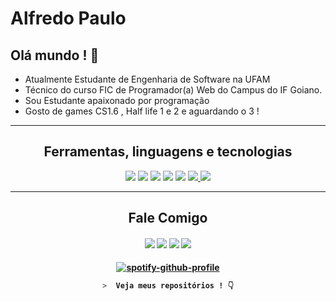 # Alfredo Paulo

## Olá mundo ! :metal:

-  Atualmente  Estudante de Engenharia  de Software na UFAM 
-  Técnico do curso FIC de Programador(a) Web do Campus do IF Goiano.
-  Sou Estudante apaixonado por programação 
-  Gosto de games CS1.6 , Half life 1 e 2 e aguardando o 3 ! 

---
<h2 align="center">Ferramentas, linguagens e tecnologias</h2>
<p align="center">
<img src="https://img.shields.io/badge/HTML5-E34F26?style=for-the-badge&logo=html5&logoColor=white" />
<img src="https://img.shields.io/badge/CSS3-1572B6?style=for-the-badge&logo=css3&logoColor=white" />
<img src="https://img.shields.io/badge/Javascript-323330?style=for-the-badge&logo=javascript&logoColor=F7DF1E" />
<img src="https://img.shields.io/badge/Python-FFD43B?style=for-the-badge&logo=python&logoColor=darkgreen">
<img src="https://img.shields.io/badge/Markdown-000000?style=for-the-badge&logo=markdown&logoColor=white">
<a href="https://ubuntu.com/download"> <img src="https://img.shields.io/badge/-Ubuntu-E95420?style=for-the-badge&logo=Ubuntu&logoColor=white"> </a> 
<img src="https://img.shields.io/badge/-Unity-000000?style=for-the-badge&logo=Unity&logoColor=white">
 
---
 
<h2 align="center">Fale Comigo</h2>
<h4 align="center">
 
 
 <a href="https://discord.com/users/660143772969205804"> <img src="https://img.shields.io/badge/Alfredo%233397-5865F2?style=for-the-badge&logo=Discord&logoColor=white"  target="_blank"></a>
<a href="https://instagram.com/alfredopaulobarros"><img src="https://img.shields.io/badge/Instagram-E4405F?style=for-the-badge&logo=instagram&logoColor=white"  target="_blank"></a>
<a href="https://www.linkedin.com/in/alfredo-paulo-72403619b"><img src="https://img.shields.io/badge/LinkedIn-0A66C2?style=for-the-badge&logo=Linkedin&logoColor=white"  target="_blank"/></a>
 <a href="https://t.me/suna_alf"><img src="https://img.shields.io/badge/-Telegram-000000?style=for-the-badge&logo=Telegram&logoColor=white"></a>

 <h4 align="center">
 <h4 align="center">
 
[![spotify-github-profile](https://spotify-github-profile.vercel.app/api/view?uid=31upvmvfhf4tmkbq2fjhgqjddq3y&cover_image=true&theme=novatorem&bar_color=53b14f&bar_color_cover=false)](https://github.com/kittinan/spotify-github-profile)

  
 ```zsh
>  Veja meus repositórios ! 👇
```
